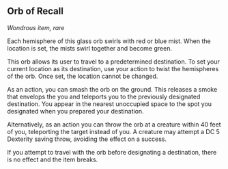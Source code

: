 ## Orb of Recall
*Wondrous item, rare*

Each hemisphere of this glass orb swirls with red or blue mist. When the location is set, the mists swirl together and become green.

This orb allows its user to travel to a predetermined destination. To set your current location as its destination, use your action to twist the hemispheres of the orb. Once set, the location cannot be changed.

As an action, you can smash the orb on the ground. This releases a smoke that envelops the you and teleports you to the previously designated destination. You appear in the nearest unoccupied space to the spot you designated when you prepared your destination.

Alternatively, as an action you can throw the orb at a creature within 40 feet of you, teleporting the target instead of you. A creature may attempt a DC 5 Dexterity saving throw, avoiding the effect on a success.

If you attempt to travel with the orb before designating a destination, there is no effect and the item breaks.
